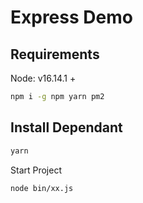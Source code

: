 # Express Demo

## Requirements

Node: v16.14.1 +

```bash
npm i -g npm yarn pm2
```

## Install Dependant

```bash
yarn
```

Start Project

```bash
node bin/xx.js
```
